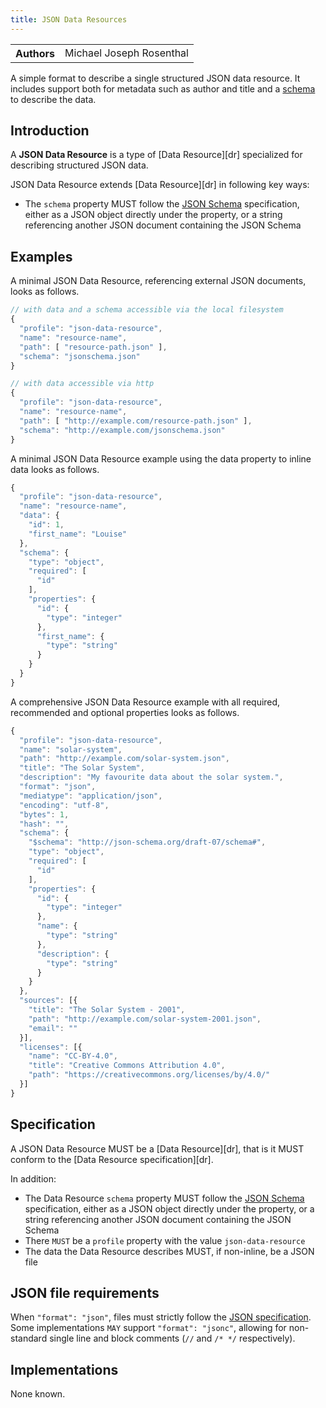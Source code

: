 ```yaml
---
title: JSON Data Resources
---
```


<table>
  <tr>
    <th>Authors</th>
    <td>Michael Joseph Rosenthal</td>
  </tr>
</table>

A simple format to describe a single structured JSON data resource. It includes support both for metadata such as author and title and a [schema](https://json-schema.org/) to describe the data.

## Introduction

A **JSON Data Resource** is a type of [Data Resource][dr] specialized for describing structured JSON data.

JSON Data Resource extends [Data Resource][dr] in following key ways:

- The `schema` property MUST follow the [JSON Schema](https://json-schema.org/) specification, either as a JSON object directly under the property, or a string referencing another JSON document containing the JSON Schema

## Examples

A minimal JSON Data Resource, referencing external JSON documents, looks as follows.

```javascript
// with data and a schema accessible via the local filesystem
{
  "profile": "json-data-resource",
  "name": "resource-name",
  "path": [ "resource-path.json" ],
  "schema": "jsonschema.json"
}

// with data accessible via http
{
  "profile": "json-data-resource",
  "name": "resource-name",
  "path": [ "http://example.com/resource-path.json" ],
  "schema": "http://example.com/jsonschema.json"
}
```

A minimal JSON Data Resource example using the data property to inline data looks as follows.

```javascript
{
  "profile": "json-data-resource",
  "name": "resource-name",
  "data": {
    "id": 1,
    "first_name": "Louise"
  },
  "schema": {
    "type": "object",
    "required": [
      "id"
    ],
    "properties": {
      "id": {
        "type": "integer"
      },
      "first_name": {
        "type": "string"
      }
    }
  }
}
```

A comprehensive JSON Data Resource example with all required, recommended and optional properties looks as follows.

```javascript
{
  "profile": "json-data-resource",
  "name": "solar-system",
  "path": "http://example.com/solar-system.json",
  "title": "The Solar System",
  "description": "My favourite data about the solar system.",
  "format": "json",
  "mediatype": "application/json",
  "encoding": "utf-8",
  "bytes": 1,
  "hash": "",
  "schema": {
    "$schema": "http://json-schema.org/draft-07/schema#",
    "type": "object",
    "required": [
      "id"
    ],
    "properties": {
      "id": {
        "type": "integer"
      },
      "name": {
        "type": "string"
      },
      "description": {
        "type": "string"
      }
    }
  },
  "sources": [{
    "title": "The Solar System - 2001",
    "path": "http://example.com/solar-system-2001.json",
    "email": ""
  }],
  "licenses": [{
    "name": "CC-BY-4.0",
    "title": "Creative Commons Attribution 4.0",
    "path": "https://creativecommons.org/licenses/by/4.0/"
  }]
}
```

## Specification

A JSON Data Resource MUST be a [Data Resource][dr], that is it MUST conform to the [Data Resource specification][dr].

In addition:

- The Data Resource `schema` property MUST follow the [JSON Schema](https://json-schema.org/) specification, either as a JSON object directly under the property, or a string referencing another JSON document containing the JSON Schema
- There `MUST` be a `profile` property with the value `json-data-resource`
- The data the Data Resource describes MUST, if non-inline, be a JSON file

## JSON file requirements

When `"format": "json"`, files must strictly follow the [JSON specification](https://www.json.org/). Some implementations `MAY` support `"format": "jsonc"`, allowing for non-standard single line and block comments (`//` and `/* */` respectively).

## Implementations

None known.
